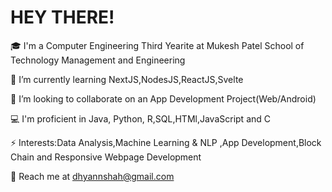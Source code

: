 # HEY THERE!

🎓 I'm a Computer Engineering Third Yearite at Mukesh Patel School of Technology Management and Engineering

🌱 I’m currently learning NextJS,NodesJS,ReactJS,Svelte

👯 I’m looking to collaborate on an App Development Project(Web/Android)

💻 I'm proficient in Java, Python, R,SQL,HTMl,JavaScript and C

⚡ Interests:Data Analysis,Machine Learning & NLP ,App Development,Block Chain and Responsive Webpage Development
 
💬 Reach me at dhyannshah@gmail.com

